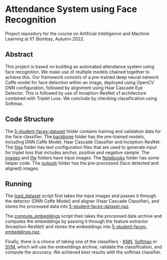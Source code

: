 # Attendance System using Face Recognition
Project repository for the course on Artificial Intelligence and Machine Learning at IIT Bombay, Autumn 2022.

## Abstract
This project is based on building an automated attendance system using face recognition. We make use of multiple models chained together to achieve this. Our framework consists of a pre-trained deep neural network Caffe model for face detection within an image, deployed using OpenCV DNN configuration, followed by alignment using Haar Cascade Eye Detector. This is followed by use of Inception-ResNet v1 architecture combined with Triplet Loss. We conclude by checking classification using Softmax.

## Code Structure
The [5-student-faces-dataset](./code/5-student-faces-dataset/) folder contains training and validation data for the face classifier.
The [backbone](./code/backbone/) folder has the pre-trained models, including DNN Caffe Model, Haar Cascade Classifier and Inception-ResNet.
The [files](./code/files/) folder has text configuration files that are used to generate input for triplet loss that includes anchor, positive and negative sample.
The [images](./code/images/) and [lfw](./code/lfw/) folders have input images.
The [Notebooks](./code/Notebooks/) folder has some helper code.
The [outputs](./code/outputs/) folder has the pre-processed (face detected and aligned) images.

## Running
The [load_dataset](./code/load_dataset.py) script first takes the input images and passes it through the detector (DNN Caffe Model) and aligner (Haar Cascade Classifier), and stores the processed data into [5-student-faces-dataset.npz](./code/5-student-faces-dataset.npz).

The [compute_embeddings](./code/compute_embeddings.py) script then takes the processed data archive and computes the embeddings by passing it through the feature extractor (Inception-ResNet) and stores the embeddings into [5-student-faces-embeddings.npz](./code/5-student-faces-embeddings.npz).

Finally, there is a choice of taking one of the classifiers - [KNN](./code/knn_classifier.py), [Softmax](./code/softmax_classifier.py) or [SVM](./code/svm_classifier.py), which will use the embeddings archive, validate the classification, and compute the accuracy. We achieved best results with the softmax classifier.